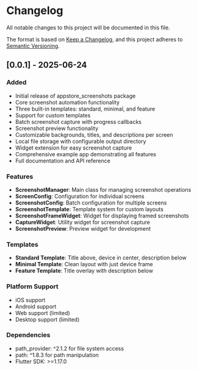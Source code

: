 # Changelog

All notable changes to this project will be documented in this file.

The format is based on [Keep a Changelog](https://keepachangelog.com/en/1.0.0/),
and this project adheres to [Semantic Versioning](https://semver.org/spec/v2.0.0.html).

## [0.0.1] - 2025-06-24

### Added
- Initial release of appstore_screenshots package
- Core screenshot automation functionality
- Three built-in templates: standard, minimal, and feature
- Support for custom templates
- Batch screenshot capture with progress callbacks
- Screenshot preview functionality
- Customizable backgrounds, titles, and descriptions per screen
- Local file storage with configurable output directory
- Widget extension for easy screenshot capture
- Comprehensive example app demonstrating all features
- Full documentation and API reference

### Features
- **ScreenshotManager**: Main class for managing screenshot operations
- **ScreenConfig**: Configuration for individual screens
- **ScreenshotConfig**: Batch configuration for multiple screens
- **ScreenshotTemplate**: Template system for custom layouts
- **ScreenshotFrameWidget**: Widget for displaying framed screenshots
- **CaptureWidget**: Utility widget for screenshot capture
- **ScreenshotPreview**: Preview widget for development

### Templates
- **Standard Template**: Title above, device in center, description below
- **Minimal Template**: Clean layout with just device frame
- **Feature Template**: Title overlay with description below

### Platform Support
- iOS support
- Android support
- Web support (limited)
- Desktop support (limited)

### Dependencies
- path_provider: ^2.1.2 for file system access
- path: ^1.8.3 for path manipulation
- Flutter SDK: >=1.17.0
